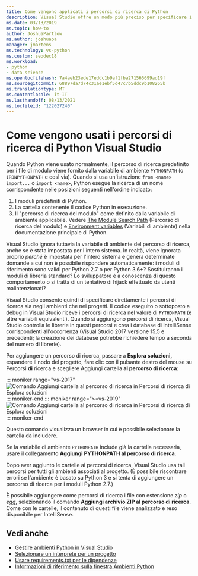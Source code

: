 ```yaml
---
title: Come vengono applicati i percorsi di ricerca di Python
description: Visual Studio offre un modo più preciso per specificare i percorsi di ricerca per ambienti e progetti al fine di evitare di usare variabili a livello di sistema.
ms.date: 03/13/2019
ms.topic: how-to
author: JoshuaPartlow
ms.author: joshuapa
manager: jmartens
ms.technology: vs-python
ms.custom: seodec18
ms.workload:
- python
- data-science
ms.openlocfilehash: 7a4aeb23ede17eddc1b9af1fba271566699ad19f
ms.sourcegitcommit: 68897da7d74c31ae1ebf5d47c7b5ddc9b108265b
ms.translationtype: MT
ms.contentlocale: it-IT
ms.lasthandoff: 08/13/2021
ms.locfileid: "122027240"
---
```

# <a name="how-visual-studio-uses-python-search-paths"></a>Come vengono usati i percorsi di ricerca di Python Visual Studio

Quando Python viene usato normalmente, il percorso di ricerca predefinito per i file di modulo viene fornito dalla variabile di ambiente `PYTHONPATH` (o `IRONPYTHONPATH` e così via). Quando si usa un'istruzione `from <name> import...` o `import <name>`, Python esegue la ricerca di un nome corrispondente nelle posizioni seguenti nell'ordine indicato:

1. I moduli predefiniti di Python.
1. La cartella contenente il codice Python in esecuzione.
1. Il "percorso di ricerca del modulo" come definito dalla variabile di ambiente applicabile. Vedere [The Module Search Path](https://docs.python.org/2/tutorial/modules.html#the-module-search-path) (Percorso di ricerca del modulo) e [Environment variables](https://docs.python.org/2/using/cmdline.html#envvar-PYTHONPATH) (Variabili di ambiente) nella documentazione principale di Python.

Visual Studio ignora tuttavia la variabile di ambiente del percorso di ricerca, anche se è stata impostata per l'intero sistema. In realtà, viene ignorata proprio *perché* è impostata per l'intero sistema e genera determinate domande a cui non è possibile rispondere automaticamente: i moduli di riferimento sono validi per Python 2.7 o per Python 3.6+? Sostituiranno i moduli di libreria standard? Lo sviluppatore è a conoscenza di questo comportamento o si tratta di un tentativo di hijack effettuato da utenti malintenzionati?

Visual Studio consente quindi di specificare direttamente i percorsi di ricerca sia negli ambienti che nei progetti. Il codice eseguito o sottoposto a debug in Visual Studio riceve i percorsi di ricerca nel valore di `PYTHONPATH` (e altre variabili equivalenti). Quando si aggiungono percorsi di ricerca, Visual Studio controlla le librerie in questi percorsi e crea i database di IntelliSense corrispondenti all'occorrenza (Visual Studio 2017 versione 15.5 e precedenti; la creazione dei database potrebbe richiedere tempo a seconda del numero di librerie).

Per aggiungere un percorso di ricerca, passare a **Esplora soluzioni,** espandere il nodo del progetto, fare clic con il pulsante destro del mouse su Percorsi **di** ricerca e scegliere Aggiungi cartella **al percorso di ricerca**:

::: moniker range="vs-2017"
![Comando Aggiungi cartella al percorso di ricerca in Percorsi di ricerca di Esplora soluzioni](media/search-paths-command.png)
::: moniker-end
::: moniker range=">=vs-2019"
![Comando Aggiungi cartella al percorso di ricerca in Percorsi di ricerca di Esplora soluzioni](media/search-paths-command-2019.png)
::: moniker-end

Questo comando visualizza un browser in cui è possibile selezionare la cartella da includere.

Se la variabile di ambiente `PYTHONPATH` include già la cartella necessaria, usare il collegamento **Aggiungi PYTHONPATH al percorso di ricerca**.

Dopo aver aggiunto le cartelle ai percorsi di ricerca, Visual Studio usa tali percorsi per tutti gli ambienti associati al progetto. (È possibile riscontrare errori se l'ambiente è basato su Python 3 e si tenta di aggiungere un percorso di ricerca per i moduli Python 2.7.)

È possibile aggiungere come percorsi di ricerca i file con estensione *zip* o *egg*, selezionando il comando **Aggiungi archivio ZIP al percorso di ricerca**. Come con le cartelle, il contenuto di questi file viene analizzato e reso disponibile per IntelliSense.

## <a name="see-also"></a>Vedi anche

- [Gestire ambienti Python in Visual Studio](managing-python-environments-in-visual-studio.md)
- [Selezionare un interprete per un progetto](selecting-a-python-environment-for-a-project.md)
- [Usare requirements.txt per le dipendenze](managing-required-packages-with-requirements-txt.md)
- [Informazioni di riferimento sulla finestra Ambienti Python](python-environments-window-tab-reference.md)
